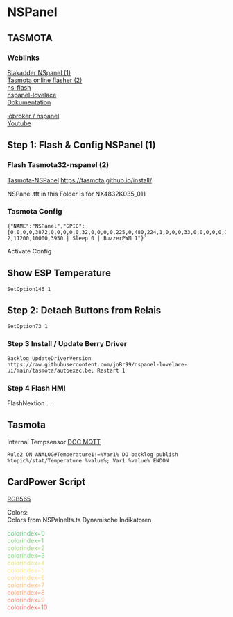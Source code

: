 # NSPanel

## TASMOTA
### Weblinks
[Blakadder NSpanel (1)](https://templates.blakadder.com/sonoff_NSPanel.html)<br>
[Tasmota online flasher (2)](https://tasmota.github.io/install)<br>
[ns-flash](https://github.com/peepshow-21/ns-flash)<br>
[nspanel-lovelace](https://github.com/joBr99/nspanel-lovelace-ui/tree/main/tasmota)<br>
[Dokumentation](https://docs.nspanel.pky.eu/)<br>

[iobroker / nspanel](https://forum.iobroker.net/topic/58170/sonoff-nspanel-mit-lovelace-ui)<br>
[Youtube](https://www.youtube.com/watch?v=ZPLJk2ZLo_8)


## Step 1: Flash & Config NSPanel (1)

### Flash Tasmota32-nspanel (2)
[Tasmota-NSPanel](http://ota.tasmota.com/tasmota32/release/tasmota32-nspanel.bin)
https://tasmota.github.io/install/

NSPanel.tft in this Folder is for NX4832K035_011 

### Tasmota Config
```code
{"NAME":"NSPanel","GPIO":[0,0,0,0,3872,0,0,0,0,0,32,0,0,0,0,225,0,480,224,1,0,0,0,33,0,0,0,0,0,0,0,0,0,0,4736,0],"FLAG":0,"BASE":1,"CMND":"ADCParam 2,11200,10000,3950 | Sleep 0 | BuzzerPWM 1"}`
```
Activate Config

## Show ESP Temperature
```
SetOption146 1
```

## Step 2: Detach Buttons from Relais
```code
SetOption73 1
```

### Step 3 Install / Update Berry Driver
```code
Backlog UpdateDriverVersion https://raw.githubusercontent.com/joBr99/nspanel-lovelace-ui/main/tasmota/autoexec.be; Restart 1
```

### Step 4 Flash HMI
FlashNextion ...


## Tasmota
Internal Tempsensor
[DOC MQTT](https://tasmota.github.io/docs/MQTT/#subscribe)
```code
Rule2 ON ANALOG#Temperature1!=%Var1% DO backlog publish %topic%/stat/Temperature %value%; Var1 %value% ENDON
```


## CardPower Script

[RGB565](https://nodtem66.github.io/nextion-hmi-color-convert/index.html)

Colors:<br>
Colors from NSPalnelts.ts <bold>Dynamische Indikatoren</bold><br>

<span style="color: rgb(99, 190, 123)">colorindex=0</span><br>
<span style="color: rgb(129, 199, 126)">colorindex=1</span><br>
<span style="color: rgb(161, 208, 127)">colorindex=2</span><br>
<span style="color: rgb(129, 217, 126)">colorindex=3</span><br>
<span style="color: rgb(222, 226, 131)">colorindex=4</span><br>
<span style="color: rgb(254, 235, 132)">colorindex=5</span><br>
<span style="color: rgb(255, 210, 129)">colorindex=6</span><br>
<span style="color: rgb(251, 185, 124)">colorindex=7</span><br>
<span style="color: rgb(251, 158, 117)">colorindex=8</span><br>
<span style="color: rgb(248, 131, 111)">colorindex=9</span><br>
<span style="color: rgb(248, 105, 107)">colorindex=10</span><br>


